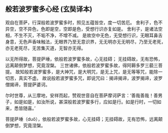 ## 般若波罗蜜多心经 (玄奘译本)

观自在菩萨，行深般若波罗蜜多时，照见五蕴皆空，度一切苦厄。
舍利子，色不异空，空不异色，色即是空，空即是色，受想行识亦复如是。
舍利子，是诸法空相，不生不灭，不垢不净，不增不减。
是故空中无色，无受想行识，无眼耳鼻舌身意，无色声香味触法，无眼界乃至无意识界，无无明亦无无明尽，乃至无老死，亦无老死尽，无苦集灭道，无智亦无得。

以无所得故，菩提萨埵，依般若波罗蜜多故，心无挂碍；
无挂碍故，无有恐怖，远离颠倒梦想，究竟涅槃。
三世诸佛，依般若波罗蜜多故，得阿耨多罗三藐三菩提。
故知般若波罗蜜多，是大神咒，是大明咒，是无上咒，是无等等咒，能除一切苦，真实不虚。
故说般若波罗蜜多咒，即说咒曰：揭谛揭谛，波罗揭谛，波罗僧揭谛，菩提萨婆诃。

尔时世尊，从三摩地，安祥而起，赞观世音自在菩萨摩诃萨言：‘善哉善哉！善男子，如是如是，如汝所说，甚深般若波罗蜜多行，应如是行。如是行时，一切如来，悉皆随喜。’

菩提萨埵（duǒ），依般若波罗蜜多故，心无挂碍；无挂碍故，无有恐怖，远离颠倒梦想，究竟涅槃。
